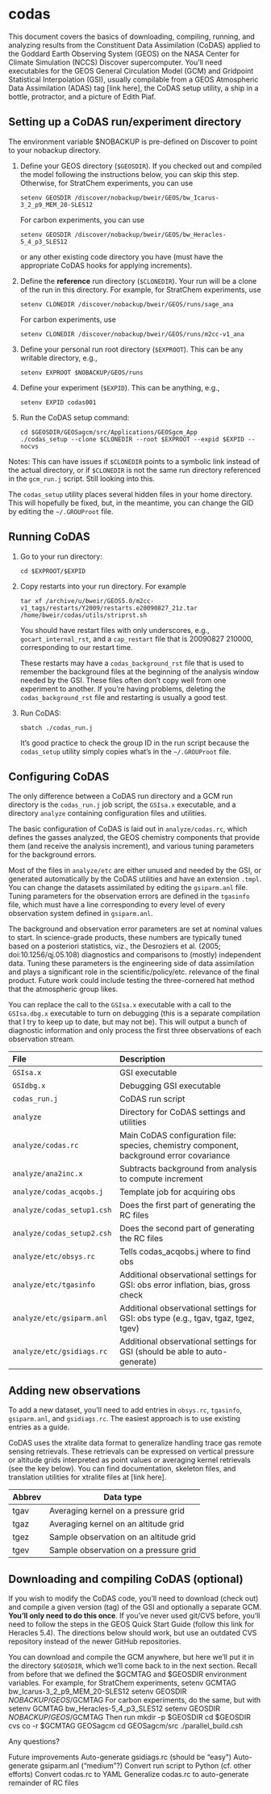 # codas
This document covers the basics of downloading, compiling, running, and analyzing
results from the Constituent Data Assimilation (CoDAS) applied to the Goddard Earth Observing
System (GEOS) on the NASA Center for Climate Simulation (NCCS) Discover supercomputer. You’ll
need executables for the GEOS General Circulation Model (GCM) and Gridpoint Statistical
Interpolation (GSI), usually compilable from a GEOS Atmospheric Data Assimilation (ADAS)
tag [link here], the CoDAS setup utility, a ship in a bottle, protractor, and a picture
of Edith Piaf.

## Setting up a CoDAS run/experiment directory
The environment variable $NOBACKUP is pre-defined on Discover to point to your nobackup directory.

1. Define your GEOS directory (`$GEOSDIR`). If you checked out and compiled the model
    following the instructions below, you can skip this step. Otherwise, for StratChem
    experiments, you can use
    ```
    setenv GEOSDIR /discover/nobackup/bweir/GEOS/bw_Icarus-3_2_p9_MEM_20-SLES12
    ```
 
    For carbon experiments, you can use
    ```
    setenv GEOSDIR /discover/nobackup/bweir/GEOS/bw_Heracles-5_4_p3_SLES12
    ```
    or any other existing code directory you have (must have the appropriate CoDAS hooks for applying increments).

2. Define the **reference** run directory (`$CLONEDIR`). Your run will be a clone of the
    run in this directory. For example, for StratChem experiments, use
    ```
    setenv CLONEDIR /discover/nobackup/bweir/GEOS/runs/sage_ana
    ```
    
    For carbon experiments, use
    ```
    setenv CLONEDIR /discover/nobackup/bweir/GEOS/runs/m2cc-v1_ana
    ```

3. Define your personal run root directory (`$EXPROOT`). This can be any writable directory, e.g.,
    ```
    setenv EXPROOT $NOBACKUP/GEOS/runs
    ```

4. Define your experiment (`$EXPID`). This can be anything, e.g.,
    ```
    setenv EXPID codas001
    ```

5. Run the CoDAS setup command:
    ```
    cd $GEOSDIR/GEOSagcm/src/Applications/GEOSgcm_App
    ./codas_setup --clone $CLONEDIR --root $EXPROOT --expid $EXPID --nocvs
    ```

Notes: This can have issues if `$CLONEDIR` points to a symbolic link instead of the actual directory,
or if `$CLONEDIR` is not the same run directory referenced in the `gcm_run.j` script. Still looking into this.

The `codas_setup` utility places several hidden files in your home directory. This will hopefully be fixed,
but, in the meantime, you can change the GID by editing the `~/.GROUProot` file.

## Running CoDAS
1. Go to your run directory:
    ```
    cd $EXPROOT/$EXPID
    ```

2. Copy restarts into your run directory. For example
    ```
    tar xf /archive/u/bweir/GEOS5.0/m2cc-v1_tags/restarts/Y2009/restarts.e20090827_21z.tar
    /home/bweir/codas/utils/striprst.sh
    ```
    You should have restart files with only underscores, e.g., `gocart_internal_rst`, and a `cap_restart`
    file that is 20090827 210000, corresponding to our restart time.
        
    These restarts may have a `codas_background_rst` file that is used to remember the background files at the beginning of the analysis window needed by the GSI. These files often don’t copy well from one experiment to another. If you’re having problems, deleting the `codas_background_rst` file and restarting is usually a good test.
        
3. Run CoDAS:
    ```
    sbatch ./codas_run.j
    ```
    It’s good practice to check the group ID in the run script because the `codas_setup` utility simply copies what’s in the `~/.GROUProot` file.

## Configuring CoDAS
The only difference between a CoDAS run directory and a GCM run directory is the `codas_run.j` job script, the `GSIsa.x` executable, and a directory `analyze` containing configuration files and utilities.

The basic configuration of CoDAS is laid out in `analyze/codas.rc`, which defines the gasses analyzed, the GEOS chemistry components that provide them (and receive the analysis increment), and various tuning parameters for the background errors.

Most of the files in `analyze/etc` are either unused and needed by the GSI, or generated automatically by the CoDAS utilities and have an extension `.tmpl`. You can change the datasets assimilated by editing the `gsiparm.anl` file. Tuning parameters for the observation errors are defined in the `tgasinfo` file, which must have a line corresponding to every level of every observation system defined in `gsiparm.anl`.

The background and observation error parameters are set at nominal values to start. In science-grade products, these numbers are typically tuned based on a posteriori statistics, viz., the Desroziers et al. (2005; doi:10.1256/qj.05.108) diagnostics and comparisons to (mostly) independent data. Tuning these parameters is the engineering side of data assimilation and plays a significant role in the scientific/policy/etc. relevance of the final product. Future work could include testing the three-cornered hat method that the atmospheric group likes.

You can replace the call to the `GSIsa.x` executable with a call to the `GSIsa.dbg.x` executable to turn on debugging (this is a separate compilation that I try to keep up to date, but may not be). This will output a bunch of diagnostic information and only process the first three observations of each observation stream.

| File                       | Description |
| :------------------------- | :---------- |
| `GSIsa.x`                  | GSI executable |
| `GSIdbg.x`                 | Debugging GSI executable |
| `codas_run.j`              | CoDAS run script |
| `analyze`                  | Directory for CoDAS settings and utilities |
| `analyze/codas.rc`         | Main CoDAS configuration file: species, chemistry component, background error covariance |
| `analyze/ana2inc.x`        | Subtracts background from analysis to compute increment |
| `analyze/codas_acqobs.j`   | Template job for acquiring obs |
| `analyze/codas_setup1.csh` | Does the first part of generating the RC files |
| `analyze/codas_setup2.csh` | Does the second part of generating the RC files |
| `analyze/etc/obsys.rc`     | Tells codas_acqobs.j where to find obs |
| `analyze/etc/tgasinfo`     | Additional observational settings for GSI: obs error inflation, bias, gross check |
| `analyze/etc/gsiparm.anl`  | Additional observational settings for GSI: obs type (e.g., tgav, tgaz, tgez, tgev) |
| `analyze/etc/gsidiags.rc`  | Additional observational settings for GSI (should be able to auto-generate) |

## Adding new observations
To add a new dataset, you’ll need to add entries in `obsys.rc`, `tgasinfo`, `gsiparm.anl`, and `gsidiags.rc`. The easiest approach is to use existing entries as a guide.

CoDAS uses the xtralite data format to generalize handling trace gas remote sensing retrievals. These retrievals can be expressed on vertical pressure or altitude grids interpreted as point values or averaging kernel retrievals (see the key below). You can find documentation, skeleton files, and translation utilities for xtralite files at [link here].

| Abbrev | Data type |
| ------ | --------- |
| tgav   | Averaging kernel on a pressure grid |
| tgaz   | Averaging kernel on an altitude grid |
| tgez   | Sample observation on an altitude grid |
| tgev   | Sample observation on a pressure grid |

## Downloading and compiling CoDAS (optional)
If you wish to modify the CoDAS code, you’ll need to download (check out) and compile a given version (tag) of the GSI and optionally a separate GCM. **You’ll only need to do this once**. If you’ve never used git/CVS before, you’ll need to follow the steps in the GEOS Quick Start Guide (follow this link for Heracles 5.4). The directions below should work, but use an outdated CVS repository instead of the newer GitHub repositories.

You can download and compile the GCM anywhere, but here we’ll put it in the directory `$GEOSDIR`, which we’ll come back to in the next section. Recall from before that we defined the $GCMTAG and $GEOSDIR environment variables. For example, for StratChem experiments,
setenv GCMTAG bw_Icarus-3_2_p9_MEM_20-SLES12
setenv GEOSDIR $NOBACKUP/GEOS/$GCMTAG
For carbon experiments, do the same, but with
setenv GCMTAG bw_Heracles-5_4_p3_SLES12
setenv GEOSDIR $NOBACKUP/GEOS/$GCMTAG
Then run
mkdir -p $GEOSDIR
cd $GEOSDIR
cvs co -r $GCMTAG GEOSagcm
cd GEOSagcm/src
./parallel_build.csh

Any questions?

Future improvements
Auto-generate gsidiags.rc (should be “easy”)
Auto-generate gsiparm.anl (“medium”?)
Convert run script to Python (cf. other efforts)
Convert codas.rc to YAML
Generalize codas.rc to auto-generate remainder of RC files


